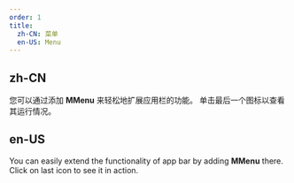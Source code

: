 ```yaml
---
order: 1
title:
  zh-CN: 菜单
  en-US: Menu
---
```


## zh-CN

您可以通过添加 **MMenu** 来轻松地扩展应用栏的功能。 单击最后一个图标以查看其运行情况。

## en-US

You can easily extend the functionality of app bar by adding **MMenu** there. Click on last icon to see it in action.
